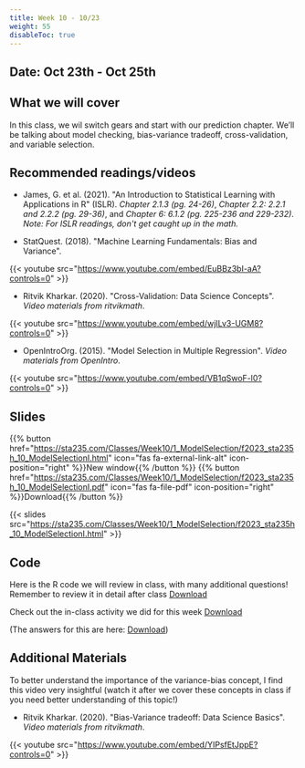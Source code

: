 ```yaml
---
title: Week 10 - 10/23
weight: 55
disableToc: true
---
```


## Date: Oct 23th - Oct 25th

## What we will cover

In this class, we wil switch gears and start with our prediction chapter. We’ll be talking about model checking, bias-variance tradeoff, cross-validation, and variable selection.

## Recommended readings/videos

- James, G. et al. (2021). "An Introduction to Statistical Learning with Applications in R" (ISLR). *Chapter 2.1.3 (pg. 24-26)*, *Chapter 2.2: 2.2.1 and 2.2.2 (pg. 29-36)*, and *Chapter 6: 6.1.2 (pg. 225-236 and 229-232)*. *Note: For ISLR readings, don't get caught up in the math.*

- StatQuest. (2018). "Machine Learning Fundamentals: Bias and Variance".

{{< youtube src="https://www.youtube.com/embed/EuBBz3bI-aA?controls=0" >}}

- Ritvik Kharkar. (2020). "Cross-Validation: Data Science Concepts". *Video materials from ritvikmath*.

{{< youtube src="https://www.youtube.com/embed/wjILv3-UGM8?controls=0" >}}

- OpenIntroOrg. (2015). "Model Selection in Multiple Regression". *Video materials from OpenIntro*.

{{< youtube src="https://www.youtube.com/embed/VB1qSwoF-l0?controls=0" >}}


## Slides

{{% button href="https://sta235.com/Classes/Week10/1_ModelSelection/f2023_sta235h_10_ModelSelectionI.html" icon="fas fa-external-link-alt" icon-position="right" %}}New window{{% /button %}} {{% button href="https://sta235.com/Classes/Week10/1_ModelSelection/f2023_sta235h_10_ModelSelectionI.pdf" icon="fas fa-file-pdf" icon-position="right" %}}Download{{% /button %}} 

{{< slides src="https://sta235.com/Classes/Week10/1_ModelSelection/f2023_sta235h_10_ModelSelectionI.html" >}}


## Code

Here is the R code we will review in class, with many additional questions! Remember to review it in detail after class <script>let date = Date.now();</script> <a onclick="gtag('event','code10', {'event_category': 'code','event_label': 'code10', 'event_action': date, 'debug_mode':true });" href="https://raw.githubusercontent.com/maibennett/sta235/main/exampleSite/content/Classes/Week10/1_ModelSelection/code/f2023_sta235h_10_prediction1.R" target="_blank" class="btn btn-default">Download<i class="fas fa-code"></i></a>

Check out the in-class activity we did for this week <a onclick="gtag('event','code10_inclass', {'event_category': 'code','event_label': 'code10_inclass', 'event_action': date, 'debug_mode':true });" href="https://sta235.com/InClassExercises/STA235H_Week10.html" target="_blank" class="btn btn-default">Download<i class="fas fa-code"></i></a>

(The answers for this are here: <a onclick="gtag('event','code10Answers', {'event_category': 'code','event_label': 'code10Answers', 'event_action': date, 'debug_mode':true });" href="https://sta235.com/InClassExercises/STA235H_Week10Answers.html" target="_blank" class="btn btn-default">Download<i class="fas fa-code"></i></a>)


## Additional Materials

To better understand the importance of the variance-bias concept, I find this video very insightful (watch it after we cover these concepts in class if you need better understanding of this topic!)

- Ritvik Kharkar. (2020). "Bias-Variance tradeoff: Data Science Basics". *Video materials from ritvikmath*.

{{< youtube src="https://www.youtube.com/embed/YIPsfEtJppE?controls=0" >}}